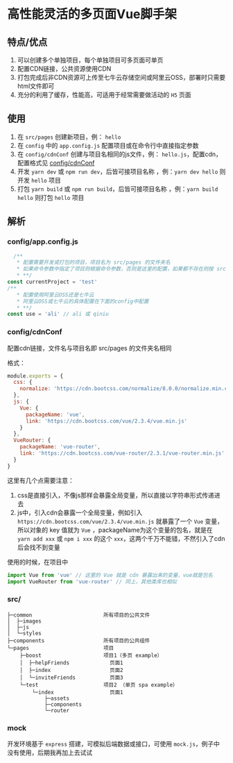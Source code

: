 # 高性能灵活的多页面Vue脚手架

## 特点/优点

1. 可以创建多个单独项目，每个单独项目可多页面可单页
2. 配置CDN链接，公共资源使用CDN
3. 打包完成后非CDN资源可上传至七牛云存储空间或阿里云OSS，部署时只需要html文件即可
4. 充分的利用了缓存，性能高，可适用于经常需要做活动的 `H5` 页面

## 使用

1. 在 `src/pages` 创建新项目，例： `hello`
2. 在 `config` 中的 `app.config.js` 配置项目或在命令行中直接指定参数
3. 在 `config/cdnConf` 创建与项目名相同的js文件，例： `hello.js`，配置cdn，配置格式见  [config/cdnConf](#config/cdnConf)
4. 开发 `yarn dev` 或 `npm run dev`，后皆可接项目名称 ，例：`yarn dev hello` 则开发 `hello` 项目
5. 打包 `yarn build` 或 `npm run build`，后皆可接项目名称 ，例：`yarn build hello` 则打包 `hello` 项目

## 解析

### config/app.config.js 

```js
  /**
   * 配置需要开发或打包的项目，项目名为 src/pages 的文件夹名
   * 如果命令参数中指定了项目则根据命令参数，否则是这里的配置，如果都不存在则按 src/pages 下的第一个目录为准
   * **/
const currentProject = 'test'
/**
   * 配置使用阿里云OSS还是七牛云
   * 阿里云OSS或七牛云的具体配置在下面的config中配置
   * **/
const use = 'ali' // ali 或 qiniu
```

### config/cdnConf

配置cdn链接，文件名与项目名即 src/pages 的文件夹名相同

格式：

```js
module.exports = {
  css: {
    normalize: 'https://cdn.bootcss.com/normalize/8.0.0/normalize.min.css'
  },
  js: {
    Vue: {
      packageName: 'vue',
      link: 'https://cdn.bootcss.com/vue/2.3.4/vue.min.js'
    }
  },
  VueRouter: {
    packageName: 'vue-router',
    link: 'https://cdn.bootcss.com/vue-router/2.3.1/vue-router.min.js'
  }
}
```

这里有几个点需要注意：

1. css是直接引入，不像js那样会暴露全局变量，所以直接以字符串形式传递进去
2. js中，引入cdn会暴露一个全局变量，例如引入 `https://cdn.bootcss.com/vue/2.3.4/vue.min.js` 就暴露了一个 `Vue` 变量，所以对象的 key 值就为 `Vue` ，packageName为这个变量的包名，就是在 `yarn add xxx` 或 `npm i xxx` 的这个 `xxx`，这两个千万不能错，不然引入了cdn后会找不到变量

使用的时候，在项目中

```js
import Vue from 'vue' // 这里的 Vue 就是 cdn 暴露出来的变量，vue就是包名
import VueRouter from 'vue-router' // 同上，其他类库也相似
```

### src/

```
├─common                       所有项目的公共文件
│  ├─images
│  ├─js
│  └─styles
├─components                   所有项目的公共组件
└─pages                        项目
    ├─boost                    项目1（多页 example）
    │  ├─helpFriends             页面1
    │  ├─index                   页面2 
    │  └─inviteFriends           页面3
    └─test                     项目2 （单页 spa example）
        └─index                  页面1
            ├─assets
            ├─components
            └─router
```

### mock

开发环境基于 `express` 搭建，可模拟后端数据或接口，可使用 `mock.js`，例子中没有使用，后期我再加上去试试